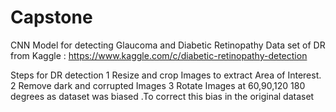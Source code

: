 # Capstone
CNN Model for detecting Glaucoma and Diabetic Retinopathy 
Data set of DR from Kaggle : https://www.kaggle.com/c/diabetic-retinopathy-detection

Steps for DR detection
1 Resize and crop Images to extract Area of Interest.
2 Remove dark and corrupted Images
3 Rotate Images at 60,90,120 180 degrees as dataset was biased .To correct this bias in the original dataset
